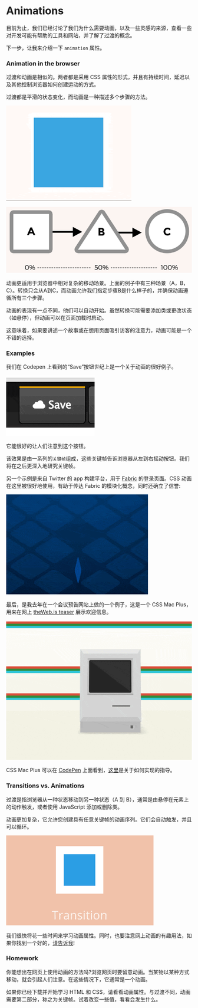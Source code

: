 # Animations

目前为止，我们已经讨论了我们为什么需要动画，以及一些灵感的来源，查看一些对开发可能有帮助的工具和网站，并了解了过渡的概念。

下一步，让我来介绍一下 `animation` 属性。

### Animation in the browser

过渡和动画是相似的。两者都是采用 CSS 属性的形式，并且有持续时间，延迟以及其他控制浏览器如何创建运动的方式。

过渡都是平滑的状态变化，而动画是一种描述多个步骤的方法。

![Transitions: A to B](images/ab-min.gif)

![Animations: A to B to C](images/abc.png)

动画更适用于浏览器中相对复杂的移动场景。上面的例子中有三种场景（A，B，C）。转换只会从A到C，而动画允许我们指定步骤B是什么样子的，并确保动画遵循所有三个步骤。

动画的表现有一点不同，他们可以自动开始。虽然转换可能需要添加类或更改状态（如悬停），但动画可以在页面加载时启动。

这意味着，如果要讲述一个故事或在想用页面吸引访客的注意力，动画可能是一个不错的选择。

### Examples

我们在 Codepen 上看到的“Save”按钮世纪上是一个关于动画的很好例子。

![Save Button on CodePen](images/save_button-min.gif)

它能很好的让人们注意到这个按钮。

该效果是由一系列的`关键帧`组成，这些关键帧告诉浏览器从左到右摇动按钮。我们将在之后更深入地研究关键帧。

另一个示例是来自 Twitter 的 app 构建平台，用于 [Fabric](https://get.fabric.io/) 的登录页面。CSS 动画在这里被很好地使用，有助于传达 Fabric 的模块化概念，同时还确立了信誉:

![Fabric hero image animation](images/fabric-min.gif)

最后，是我去年在一个会议预告网站上做的一个例子，这是一个 CSS Mac Plus，用来在网上 [theWeb.is teaser](http://theweb.is/) 展示欢迎信息。

![Mac Plus created using CSS](images/macplus-min.gif)

CSS Mac Plus 可以在 [CodePen](https://codepen.io/donovanh/full/HGqjp/) 上面看到，[这里](https://cssanimation.rocks/macplus/)是关于如何实现的指导。

### Transitions vs. Animations

过渡是指浏览器从一种状态移动到另一种状态（A 到 B），通常是由悬停在元素上的动作触发，或者使用 JavaScript 添加或删除类。

动画更加复杂，它允许您创建具有任意关键帧的动画序列。它们会自动触发，并且可以循环。

![Transition vs Animation](images/transitions-animations-min.gif)

我们很快将花一些时间来学习动画属性。同时，也要注意网上动画的有趣用法，如果你找到一个好的，[请告诉我](mailto:donovan@cssanimation.rocks)!

### Homework

你能想出在网页上使用动画的方法吗?浏览网页时要留意动画。当某物以某种方式移动，就会引起人们注意。在这些情况下，它通常是一个动画。

如果你已经下载并开始学习 HTML 和 CSS，请看看动画属性。与过渡不同，动画需要第二部分，称之为关键帧。试着改变一些值，看看会发生什么。
